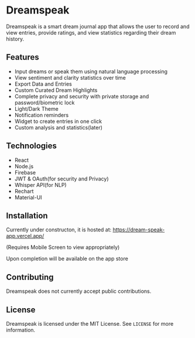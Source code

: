 # Dreamspeak

Dreamspeak is a smart dream journal app that allows the user to record and view entries, provide ratings, and view statistics regarding their dream history.

## Features

- Input dreams or speak them using natural language processing
- View sentiment and clarity statistics over time
- Export Data and Entries
- Custom Curated Dream Highlights
- Complete privacy and security with private storage and password/biometric lock
- Light/Dark Theme
- Notification reminders
- Widget to create entries in one click
- Custom analysis and statistics(later)

## Technologies

- React
- Node.js
- Firebase
- JWT & OAuth(for security and Privacy)
- Whisper API(for NLP)
- Rechart
- Material-UI

## Installation

Currently under constructon, it is hosted at:
https://dream-speak-app.vercel.app/

(Requires Mobile Screen to view appropriately)

Upon completion will be available on the app store

## Contributing

Dreamspeak does not currently accept public contributions.

## License

Dreamspeak is licensed under the MIT License. See `LICENSE` for more information.
